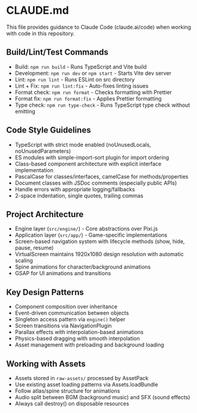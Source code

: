# CLAUDE.md

This file provides guidance to Claude Code (claude.ai/code) when working with code in this repository.

## Build/Lint/Test Commands
- Build: `npm run build` - Runs TypeScript and Vite build
- Development: `npm run dev` or `npm start` - Starts Vite dev server
- Lint: `npm run lint` - Runs ESLint on src directory
- Lint + Fix: `npm run lint:fix` - Auto-fixes linting issues
- Format check: `npm run format` - Checks formatting with Prettier
- Format fix: `npm run format:fix` - Applies Prettier formatting
- Type check: `npm run type-check` - Runs TypeScript type check without emitting

## Code Style Guidelines
- TypeScript with strict mode enabled (noUnusedLocals, noUnusedParameters)
- ES modules with simple-import-sort plugin for import ordering
- Class-based component architecture with explicit interface implementation
- PascalCase for classes/interfaces, camelCase for methods/properties
- Document classes with JSDoc comments (especially public APIs)
- Handle errors with appropriate logging/fallbacks
- 2-space indentation, single quotes, trailing commas

## Project Architecture
- Engine layer (`src/engine/`) - Core abstractions over Pixi.js
- Application layer (`src/app/`) - Game-specific implementations
- Screen-based navigation system with lifecycle methods (show, hide, pause, resume)
- VirtualScreen maintains 1920x1080 design resolution with automatic scaling
- Spine animations for character/background animations
- GSAP for UI animations and transitions

## Key Design Patterns
- Component composition over inheritance
- Event-driven communication between objects
- Singleton access pattern via `engine()` helper
- Screen transitions via NavigationPlugin
- Parallax effects with interpolation-based animations
- Physics-based dragging with smooth interpolation
- Asset management with preloading and background loading

## Working with Assets
- Assets stored in `raw-assets/` processed by AssetPack
- Use existing asset loading patterns via Assets.loadBundle
- Follow atlas/spine structure for animations
- Audio split between BGM (background music) and SFX (sound effects)
- Always call destroy() on disposable resources
